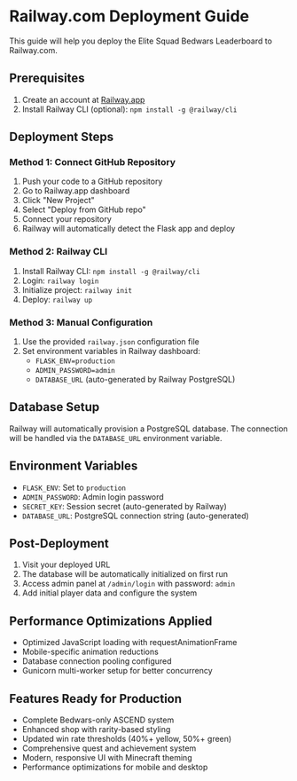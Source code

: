 # Railway.com Deployment Guide

This guide will help you deploy the Elite Squad Bedwars Leaderboard to Railway.com.

## Prerequisites
1. Create an account at [Railway.app](https://railway.app/)
2. Install Railway CLI (optional): `npm install -g @railway/cli`

## Deployment Steps

### Method 1: Connect GitHub Repository
1. Push your code to a GitHub repository
2. Go to Railway.app dashboard
3. Click "New Project"
4. Select "Deploy from GitHub repo"
5. Connect your repository
6. Railway will automatically detect the Flask app and deploy

### Method 2: Railway CLI
1. Install Railway CLI: `npm install -g @railway/cli`
2. Login: `railway login`
3. Initialize project: `railway init`
4. Deploy: `railway up`

### Method 3: Manual Configuration
1. Use the provided `railway.json` configuration file
2. Set environment variables in Railway dashboard:
   - `FLASK_ENV=production`
   - `ADMIN_PASSWORD=admin`
   - `DATABASE_URL` (auto-generated by Railway PostgreSQL)

## Database Setup
Railway will automatically provision a PostgreSQL database. The connection will be handled via the `DATABASE_URL` environment variable.

## Environment Variables
- `FLASK_ENV`: Set to `production`
- `ADMIN_PASSWORD`: Admin login password
- `SECRET_KEY`: Session secret (auto-generated by Railway)
- `DATABASE_URL`: PostgreSQL connection string (auto-generated)

## Post-Deployment
1. Visit your deployed URL
2. The database will be automatically initialized on first run
3. Access admin panel at `/admin/login` with password: `admin`
4. Add initial player data and configure the system

## Performance Optimizations Applied
- Optimized JavaScript loading with requestAnimationFrame
- Mobile-specific animation reductions
- Database connection pooling configured
- Gunicorn multi-worker setup for better concurrency

## Features Ready for Production
- Complete Bedwars-only ASCEND system
- Enhanced shop with rarity-based styling
- Updated win rate thresholds (40%+ yellow, 50%+ green)
- Comprehensive quest and achievement system
- Modern, responsive UI with Minecraft theming
- Performance optimizations for mobile and desktop